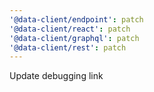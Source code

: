 ```yaml
---
'@data-client/endpoint': patch
'@data-client/react': patch
'@data-client/graphql': patch
'@data-client/rest': patch
---
```


Update debugging link
